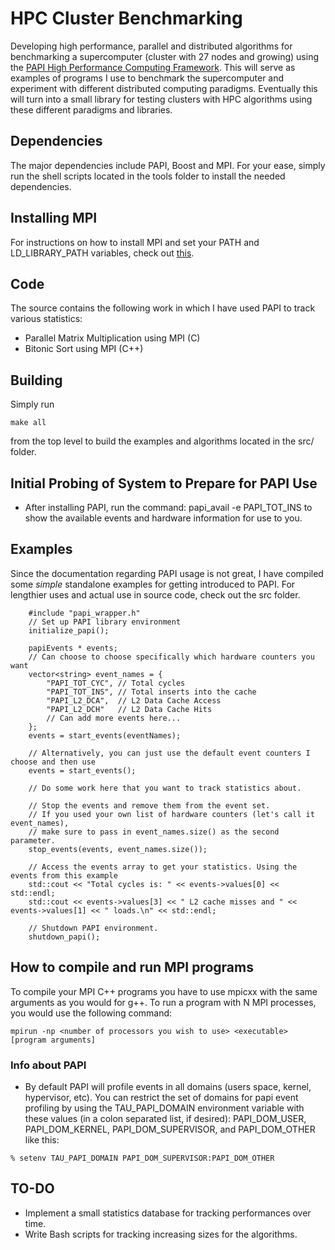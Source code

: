 # HPC Cluster Benchmarking #
Developing high performance, parallel and distributed algorithms for benchmarking a supercomputer (cluster with 27 nodes and growing) using the [PAPI High Performance Computing Framework](http://icl.cs.utk.edu/papi/overview/). This will serve as examples of programs I use to benchmark the supercomputer and experiment with different distributed computing paradigms. Eventually this will turn into a small library for testing clusters with HPC algorithms using these different paradigms and libraries.

## Dependencies ##
The major dependencies include PAPI, Boost and MPI.  For your ease, simply run the shell scripts located in the tools folder to install the needed dependencies.

## Installing MPI ##
For instructions on how to install MPI and set your PATH and LD_LIBRARY_PATH variables, check out [this](http://www.itp.phys.ethz.ch/education/hs12/programming_techniques/openmpi.pdf).

## Code ##
The source contains the following work in which I have used PAPI to track various statistics:
* Parallel Matrix Multiplication using MPI (C)
* Bitonic Sort using MPI (C++)

## Building ##
Simply run
```
make all
```
from the top level to build the examples and algorithms located in the src/ folder.

## Initial Probing of System to Prepare for PAPI Use ##
* After installing PAPI, run the command: papi_avail -e PAPI_TOT_INS to show the available events and hardware information for use to you.

## Examples ##
Since the documentation regarding PAPI usage is not great, I have compiled some *simple* standalone examples for getting introduced to PAPI. For lengthier uses and actual use in source code, check out the src folder. 

```
	#include "papi_wrapper.h"
	// Set up PAPI library environment
    initialize_papi();

	papiEvents * events;
	// Can choose to choose specifically which hardware counters you want
	vector<string> event_names = {
    	"PAPI_TOT_CYC", // Total cycles
	    "PAPI_TOT_INS", // Total inserts into the cache
	    "PAPI_L2_DCA",  // L2 Data Cache Access
	    "PAPI_L2_DCH"   // L2 Data Cache Hits
        // Can add more events here...
    };
    events = start_events(eventNames);
    
    // Alternatively, you can just use the default event counters I choose and then use
    events = start_events();
    
    // Do some work here that you want to track statistics about.
    
    // Stop the events and remove them from the event set.
    // If you used your own list of hardware counters (let's call it event_names),
    // make sure to pass in event_names.size() as the second parameter.
    stop_events(events, event_names.size());
    
    // Access the events array to get your statistics. Using the events from this example
    std::cout << "Total cycles is: " << events->values[0] << std::endl;
    std::cout << events->values[3] << " L2 cache misses and " << events->values[1] << " loads.\n" << std::endl;
    
    // Shutdown PAPI environment.
    shutdown_papi();
```

## How to compile and run MPI programs ##
To compile your MPI C++ programs you have to use mpicxx with the same arguments as you would for g++. To run a program with N MPI processes, you would use the following command: 

```
mpirun -np <number of processors you wish to use> <executable> [program arguments]
```

### Info about PAPI ###
* By default PAPI will profile events in all domains (users space, kernel, hypervisor, etc). You can restrict the set of domains for papi event profiling by using the TAU_PAPI_DOMAIN environment variable with these values (in a colon separated list, if desired): PAPI_DOM_USER, PAPI_DOM_KERNEL, PAPI_DOM_SUPERVISOR, and PAPI_DOM_OTHER like this: 
```
% setenv TAU_PAPI_DOMAIN PAPI_DOM_SUPERVISOR:PAPI_DOM_OTHER
```

## TO-DO ##
* Implement a small statistics database for tracking performances over time.
* Write Bash scripts for tracking increasing sizes for the algorithms.
